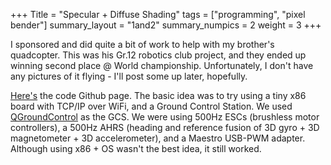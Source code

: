 +++
Title = "Specular + Diffuse Shading"
tags = ["programming", "pixel bender"]
summary_layout = "1and2"
summary_numpics = 2
weight = 3
+++
<p>I sponsored and did quite a bit of work to help with my brother's quadcopter. This was his Gr.12 robotics club project, and they ended up winning second place @ World championship. Unfortunately, I don't have any pictures of it flying - I'll post some up later, hopefully.</p>
<p><a href="https://github.com/larrykvit/Motion_Detection_Suite">Here's</a> the code Github page. The basic idea was to try using a tiny x86 board with TCP/IP over WiFi, and a Ground Control Station. We used <a href="http://qgroundcontrol.org/">QGroundControl</a> as the GCS. We were using 500Hz ESCs (brushless motor controllers), a 500Hz AHRS (heading and reference fusion of 3D gyro + 3D magnetometer + 3D accelerometer), and a Maestro USB-PWM adapter. Although using x86 + OS wasn't the best idea, it still worked.</p>